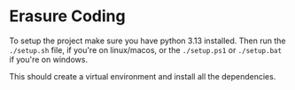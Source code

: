 # Erasure Coding

To setup the project make sure you have python 3.13 installed.
Then run the `./setup.sh` file, if you're on linux/macos, or the `./setup.ps1` or `./setup.bat` if you're on windows.

This should create a virtual environment and install all the dependencies.

